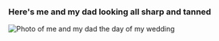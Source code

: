 ### Here's me and my dad looking all sharp and tanned

![Photo of me and my dad the day of my wedding](https://github.com/juancho0202/markdown-portfolio/blob/22352fc91ae4efc6b11c49339857a48772ce0089/_includes/assets/foto-matri-con-pap%C3%A1.jpg "This is me and my father")
